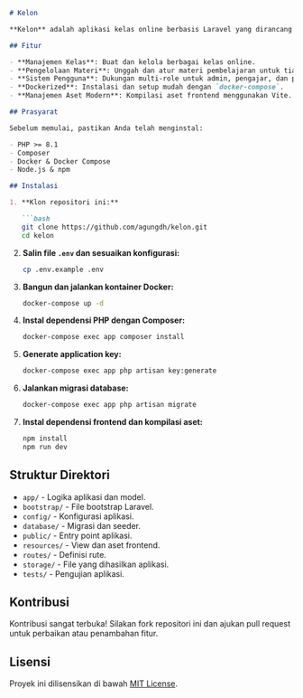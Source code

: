 ````markdown
# Kelon

**Kelon** adalah aplikasi kelas online berbasis Laravel yang dirancang untuk memfasilitasi proses belajar mengajar secara digital. Aplikasi ini memungkinkan pengelolaan kelas, materi, pengguna, dan interaksi antara pengajar dan peserta secara efisien.

## Fitur

- **Manajemen Kelas**: Buat dan kelola berbagai kelas online.
- **Pengelolaan Materi**: Unggah dan atur materi pembelajaran untuk tiap kelas.
- **Sistem Pengguna**: Dukungan multi-role untuk admin, pengajar, dan peserta.
- **Dockerized**: Instalasi dan setup mudah dengan `docker-compose`.
- **Manajemen Aset Modern**: Kompilasi aset frontend menggunakan Vite.

## Prasyarat

Sebelum memulai, pastikan Anda telah menginstal:

- PHP >= 8.1
- Composer
- Docker & Docker Compose
- Node.js & npm

## Instalasi

1. **Klon repositori ini:**

   ```bash
   git clone https://github.com/agungdh/kelon.git
   cd kelon
````

2. **Salin file `.env` dan sesuaikan konfigurasi:**

   ```bash
   cp .env.example .env
   ```

3. **Bangun dan jalankan kontainer Docker:**

   ```bash
   docker-compose up -d
   ```

4. **Instal dependensi PHP dengan Composer:**

   ```bash
   docker-compose exec app composer install
   ```

5. **Generate application key:**

   ```bash
   docker-compose exec app php artisan key:generate
   ```

6. **Jalankan migrasi database:**

   ```bash
   docker-compose exec app php artisan migrate
   ```

7. **Instal dependensi frontend dan kompilasi aset:**

   ```bash
   npm install
   npm run dev
   ```

## Struktur Direktori

* `app/` - Logika aplikasi dan model.
* `bootstrap/` - File bootstrap Laravel.
* `config/` - Konfigurasi aplikasi.
* `database/` - Migrasi dan seeder.
* `public/` - Entry point aplikasi.
* `resources/` - View dan aset frontend.
* `routes/` - Definisi rute.
* `storage/` - File yang dihasilkan aplikasi.
* `tests/` - Pengujian aplikasi.

## Kontribusi

Kontribusi sangat terbuka! Silakan fork repositori ini dan ajukan pull request untuk perbaikan atau penambahan fitur.

## Lisensi

Proyek ini dilisensikan di bawah [MIT License](LICENSE).
